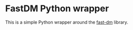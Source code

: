 # FastDM Python wrapper

This is a simple Python wrapper around the
[fast-dm](http://www.psychologie.uni-heidelberg.de/ae/meth/fast-dm/) library.
